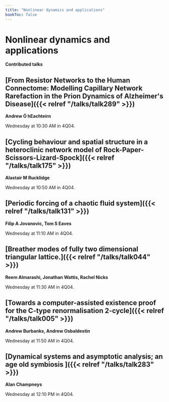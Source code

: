 ```yaml
---
title: "Nonlinear dynamics and applications"
bookToc: false
---
```


# Nonlinear dynamics and applications

**Contributed talks**


## [From Resistor Networks to the Human Connectome: Modelling Capillary Network Rarefaction in the Prion Dynamics of Alzheimer's Disease]({{< relref "/talks/talk289" >}})

**Andrew Ó hEachteirn**

Wednesday at 10:30 AM in 4Q04.


## [Cycling behaviour and spatial structure in a heteroclinic network model of Rock-Paper-Scissors-Lizard-Spock]({{< relref "/talks/talk175" >}})

**Alastair M Rucklidge**

Wednesday at 10:50 AM in 4Q04.


## [Periodic forcing of a chaotic fluid system]({{< relref "/talks/talk131" >}})

**Filip A Jovanovic, Tom S Eaves**

Wednesday at 11:10 AM in 4Q04.


## [Breather modes of fully two dimensional triangular lattice.]({{< relref "/talks/talk044" >}})

**Reem Almarashi, Jonathan Wattis, Rachel Nicks**

Wednesday at 11:30 AM in 4Q04.


## [Towards a computer-assisted existence proof for the C-type renormalisation 2-cycle]({{< relref "/talks/talk005" >}})

**Andrew Burbanks, Andrew Osbaldestin**

Wednesday at 11:50 AM in 4Q04.


## [Dynamical systems and asymptotic analysis; an age old symbiosis ]({{< relref "/talks/talk283" >}})

**Alan Champneys**

Wednesday at 12:10 PM in 4Q04.


